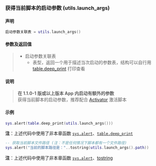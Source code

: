 ### 获得当前脚本的启动参数 (**utils\.launch\_args**)


#### 声明
```lua
启动参数关联表 = utils.launch_args()
```


#### 参数及返回值
> - 启动参数关联表
>   - 表型，返回一个用于描述当次启动的参数表，结构可以自行用 [table.deep_print](/Handbook/ext-table/table.deep_print.md) 打印查看


#### 说明
> **在 1\.1\.0\-1 版或以上版本 App 内启动有额外的参数**  
> 获得当前脚本的启动参数，推荐配合 [Activator](http://cydia.saurik.com/package/libactivator/) 激活脚本  


#### 示例  
```lua
sys.alert(table.deep_print(utils.launch_args()))
```
**注**：上述代码中使用了非本章函数 [`sys.alert`](/Handbook/sys/sys.alert.md)、[`table.deep_print`](/Handbook/ext-table/table.deep_print.md)  
```lua
-- 获取当前脚本文件路径 (注：不是任何情况下脚本都有一个文件路径) 
sys.alert("当前的脚本路径是："..tostring(utils.launch_args().path))
```
**注**：上述代码中使用了非本章函数 [`sys.alert`](/Handbook/sys/sys.alert.md)、[tostring](http://cloudwu.github.io/lua53doc/manual.html#pdf-tostring)  

